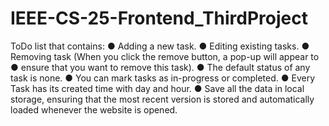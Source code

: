 # IEEE-CS-25-Frontend_ThirdProject

ToDo list that contains:
● Adding a new task.
● Editing existing tasks.
● Removing task (When you click the remove button, a pop-up will appear to
● ensure that you want to remove this task).
● The default status of any task is none.
● You can mark tasks as in-progress or completed.
● Every Task has its created time with day and hour.
● Save all the data in local storage, ensuring that the most recent version is
stored and automatically loaded whenever the website is opened.
